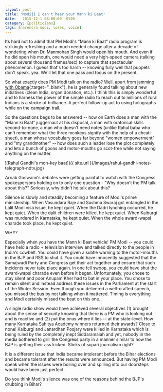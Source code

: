 ```yaml
---
layout: post
title: "Modiji I can't hear your Mann ki Baat"
date:   2015-12-1 08:00:00 -0500
category: [politicians]
tags: [narendra modi, loses, voice]
---
```


Its hard not to admit that PM Modi's "Mann ki Baat" radio program is strikingly refreshing and a much needed change after a decade of wondering when Dr. Manmohan Singh would open his mouth. And even if he did open his mouth, one would need a very high-speed camera (talking about several thousand frames/sec) to capture that spectacular phenomenon. I guess that's too harsh -- knowing fully well that puppets don't speak. yea. We'll let that one pass and focus on the present. 

<!--more-->

So what exactly does PM Modi talk on the radio? Well, [apart from jamming with Obama](https://www.youtube.com/watch?v=DAsG7YPR6AQ){:target="_blank"}, he is generally found talking about new initiatives (clean India, organ donation, etc.). I think this is simply wonderful and to harness the power of the simple radio to reach out to millions of rural Indians is a stroke of brilliance. A perfect follow-up act to using holographs while on the campaign trail. 

So the questions begs to be answered -- how on Earth does a man with the "Mann ki Baat" juggernaut at his disposal, a man with oratorical skills second-to-none, a man who doesn't need notes (unlike Rahul baba who can't remember what the three monkeys signify with the help of a cheat-sheet), a man whose vocabulary goes far beyond "women empowerment" and "my grandmother" -- how does such a leader lose the plot completely and lets a bunch of goons and motor-mouths go scot-free while not saying anything on the matter. 

![Rahul Gandhi's mon-key baat]({{ site.url }}/images/rahul-gandhi-notes-telegraph-ndtv.jpg)

Arnab Goswami's debates were getting painful to watch with the Congress spokespersons holding on to only one question - "Why doesn't the PM talk about this?" Seriously, why didn't he talk about this?

Silence is slowly and steadily becoming a feature of Modi's prime ministership. When Vasundara Raje and Sushma Swaraj got entangled in the Lalit Modi visa issue, he kept quiet. When the Dadri lynching occurred, he kept quiet. When the dalit children were killed, he kept quiet. When Kalburgi was murdered in Karnataka, he kept quiet. When the whole award-wapsi charade took place, he kept quiet. 

WHY?

Especially when you have the Mann ki Baat vehicle! PM Modi -- you could have held a radio + television interview and talked directly to the people in India's cowbelt. You could have given a subtle warning to the motor-mouths in the BJP and RSS to shut it. You could have innocently suggested that the Samajwadi Party and Congress get their act together and ensure that such incidents never take place again. In one fell swoop, you could have shut the award-wapsi charade even before it began. Unfortunately, you chose to stay silent and poor Anupam Kher had to bat in your place. You chose to remain silent and instead address these issues in the Parliament at the start of the Winter Session. Even though you delivered a well-crafted speech, you missed the bus by not talking when it mattered. Timing is everything and Modi certainly missed the beat on this one.

A single radio show would have achieved several objectives (1) brought about the sense of security knowing that there is a PM who is looking out and is reactive and (2) put the onus where it lies -- at the state-level. How many Karnataka Sahitya Academy winners returned their awards? Close to none! Kalburgi and Janardhan Poojary were killed in Karnataka which is being ruled by the completely inept Siddaramaiah and yet, nobody in the media bothered to grill the Congress party in a manner similar to how the BJP is getting their ass kicked. Stinks of supari journalism right? 

It is a different issue that India became intolerant before the Bihar elections and became tolerant after the results were announced. But having PM Modi speak when the issues were boiling over and spilling into our doorsteps would have been just perfect.

Do you think Modi's silence was one of the reasons behind the BJP's drubbing in Bihar?
